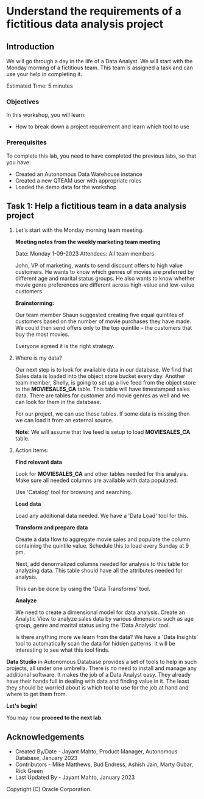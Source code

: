 # Understand the requirements of a fictitious data analysis project


## Introduction

We will go through a day in the life of a Data Analyst. We will start with the Monday morning of a fictitious team. This team is assigned a task and can use your help in completing it.

Estimated Time: 5 minutes


### Objectives

In this workshop, you will learn:
-	How to break down a project requirement and learn which tool to use

### Prerequisites

To complete this lab, you need to have completed the previous labs, so that you have:

- Created an Autonomous Data Warehouse instance
- Created a new QTEAM user with appropriate roles
- Loaded the demo data for the workshop


## Task 1: Help a fictitious team in a data analysis project

1.  Let's start with the Monday morning team meeting.
    
    **Meeting notes from the weekly marketing team meeting**
    
    Date: Monday 1-09-2023
    Attendees: All team members
    
    John, VP of marketing, wants to send discount offers to high value customers.
    He wants to know which genres of movies are preferred by different age and marital status groups.
    He also wants to know whether movie genre preferences
    are different across high-value and low-value customers.
    
    **Brainstorming:**

    Our team member Shaun suggested creating five equal quintiles of customers based on 
    the number of movie purchases they have made. We could then send offers only to the top 
    quintile – the customers that buy the most movies.
    
    Everyone agreed it is the right strategy.

2.  Where is my data?
    
    Our next step is to look for available data in our database. We find that
    Sales data is loaded into the object store bucket every day. Another team member, Shelly,
    is going to set up a live feed from the object store to the **MOVIESALES\_CA**
    table. This table will have timestamped sales data. There are tables for
    customer and movie genres as well and we can look for them in the database.

    For our project, we can use these tables. If some data is missing then we can load it from
    an external source.

    **Note:** We will assume that live feed is setup to load **MOVIESALES\_CA** table.

3.  Action Items:

    **Find relevant data**

    Look for **MOVIESALES\_CA** and other tables needed for this analysis. Make 
    sure all needed columns are available with data populated.

    Use 'Catalog' tool for browsing and searching.
    
    **Load data**

    Load any additional data needed. We have a 'Data Load' tool for this.
    
    **Transform and prepare data**

    Create a data flow to aggregate movie sales and populate the column containing the quintile value. 
    Schedule this to load every Sunday at 9 pm.

    Next, add denormalized columns needed for analysis to this table for
    analyzing data. This table should have all the attributes needed for
    analysis.

    This can be done by using the 'Data Transforms' tool.
    
    **Analyze**

    We need to create a dimensional model for data analysis.
    Create an Analytic View to analyze sales data by various dimensions such as age group, genre and marital status 
    using the 'Data Analysis' tool.

    Is there anything more we learn from the data? We have a 'Data Insights' tool to automatically
    scan the data for hidden patterns. It will be interesting to see what this tool finds.


**Data Studio** in Autonomous Database provides a set of tools to help in such projects, all under one umbrella. There
is no need to install and manage any additional software. It makes the job of a Data Analyst easy. They 
already have their hands full in dealing with data and finding value in it. The least they should
be worried about is which tool to use for the job at hand and where to get them from.

**Let's begin!** 

You may now **proceed to the next lab**.

## Acknowledgements

- Created By/Date - Jayant Mahto, Product Manager, Autonomous Database, January 2023
- Contributors - Mike Matthews, Bud Endress, Ashish Jain, Marty Gubar, Rick Green
- Last Updated By - Jayant Mahto, January 2023


Copyright (C)  Oracle Corporation.